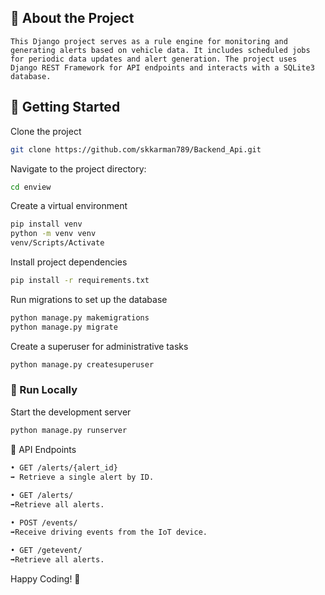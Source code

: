 ## :star2: About the Project
 ```This Django project serves as a rule engine for monitoring and generating alerts based on vehicle data. It includes scheduled jobs for periodic data updates and alert generation. The project uses Django REST Framework for API endpoints and interacts with a SQLite3 database.```

## :toolbox: Getting Started



Clone the project

```bash
git clone https://github.com/skkarman789/Backend_Api.git
```

Navigate to the project directory:
```bash
cd enview
```
Create a virtual environment
```bash
pip install venv 
python -m venv venv 
venv/Scripts/Activate
```
Install project dependencies
```bash
pip install -r requirements.txt
```
Run migrations to set up the database
```bash
python manage.py makemigrations 
python manage.py migrate
```
Create a superuser for administrative tasks
```bash
python manage.py createsuperuser
```


### :running: Run Locally
Start the development server
```bash
python manage.py runserver
```

🚀 API Endpoints
``````bash
• GET /alerts/{alert_id}
➡️ Retrieve a single alert by ID.
    
• GET /alerts/
➡️Retrieve all alerts.

• POST /events/
➡️Receive driving events from the IoT device.

• GET /getevent/
➡️Retrieve all alerts.
```````
Happy Coding! 🚀

